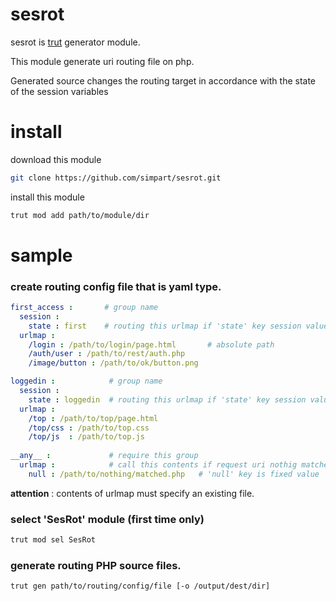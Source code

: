 # sesrot
sesrot is [trut](https://github.com/simpart/trut) generator module.

This module generate uri routing file on php.

Generated source changes the routing target in accordance with the state of the session variables

# install
download this module

```bash
git clone https://github.com/simpart/sesrot.git
```

install this module

```bash
trut mod add path/to/module/dir
```

# sample
### create routing config file that is yaml type.

```yaml
first_access :       # group name
  session :
    state : first    # routing this urlmap if 'state' key session value is 'first'. 
  urlmap :
    /login : /path/to/login/page.html       # absolute path
    /auth/user : /path/to/rest/auth.php     
    /image/button : /path/to/ok/button.png

loggedin :            # group name 
  session :          
    state : loggedin  # routing this urlmap if 'state' key session value is 'loggedin'.
  urlmap :
    /top : /path/to/top/page.html
    /top/css : /path/to/top.css
    /top/js  : /path/to/top.js
    
__any__ :             # require this group
  urlmap :            # call this contents if request uri nothig matched. 
    null : /path/to/nothing/matched.php   # 'null' key is fixed value
```

**attention** : contents of urlmap must specify an existing file.

### select 'SesRot' module (first time only)

```bash
trut mod sel SesRot
```

### generate routing PHP source files.

```bash
trut gen path/to/routing/config/file [-o /output/dest/dir]
```

